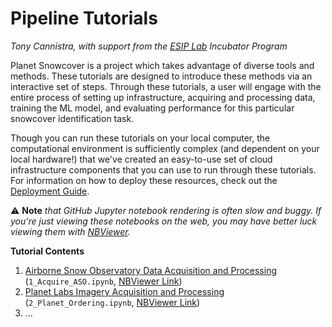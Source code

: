 # Pipeline Tutorials
*Tony Cannistra, with support from the [ESIP Lab](https://www.esipfed.org/lab) Incubator Program*

Planet Snowcover is a project which takes advantage of diverse tools and methods. These tutorials are designed to introduce these methods via an interactive set of steps. Through these tutorials, a user will engage with the entire process of setting up infrastructure, acquiring and processing data, training the ML model, and evaluating performance for this particular snowcover identification task.

Though you can run these tutorials on your local computer, the computational environment is sufficiently complex (and dependent on your local hardware!) that we've created an easy-to-use set of cloud infrastructure components that you can use to run through these tutorials. For information on how to deploy these resources, check out the [Deployment Guide](../deployment/README.md).

⚠️ **Note** *that GitHub Jupyter notebook rendering is often slow and buggy. If you're just viewing these notebooks on the web, you may have better luck viewing them with [NBViewer](https://nbviewer.jupyter.org).*

**Tutorial Contents**

1. [Airborne Snow Observatory Data Acquisition and Processing ](./1_Acquire_ASO.ipynb) (`1_Acquire_ASO.ipynb`, [NBViewer Link](https://nbviewer.jupyter.org/github/acannistra/planet-snowcover/blob/master/pipeline/1_Acquire_ASO.ipynb))
2. [Planet Labs Imagery Acquisition and Processing](./2_Planet_Ordering.ipynb) (`2_Planet_Ordering.ipynb`, [NBViewer Link](https://nbviewer.jupyter.org/github/acannistra/planet-snowcover/blob/master/pipeline/2_Planet_Ordering.ipynb))
3. ...
